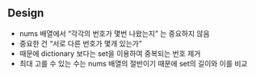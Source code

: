 ## Design

- nums 배열에서 “각각의 번호가 몇번 나왔는지” 는 중요하지 않음
- 중요한 건 “서로 다른 번호가 몇개 있는가”
- 때문에 dictionary 보다는 set을 이용하여 중복되는 번호 제거
- 최대 고를 수 있는 수는 nums 배열의 절반이기 때문에 set의 길이와 이를 비교
